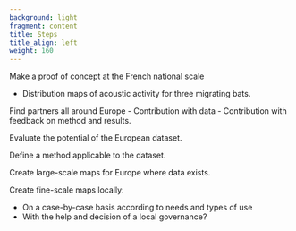 ```yaml
---
background: light
fragment: content
title: Steps
title_align: left
weight: 160
---
```



Make a proof of concept at the French national scale 
- Distribution maps of acoustic activity for three migrating bats.

Find partners all around Europe
    - Contribution with data
    - Contribution with feedback on method and results.

Evaluate the potential of the European dataset.

Define a method applicable to the dataset.

Create large-scale maps for Europe where data exists.

Create fine-scale maps locally: 
- On a case-by-case basis according to needs and types of use
- With the help and decision of a local governance?
